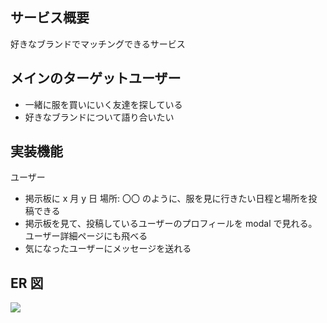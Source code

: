 ## サービス概要

好きなブランドでマッチングできるサービス

## メインのターゲットユーザー

- 一緒に服を買いにいく友達を探している
- 好きなブランドについて語り合いたい

## 実装機能

ユーザー

- 掲示板に x 月 y 日 場所: 〇〇 のように、服を見に行きたい日程と場所を投稿できる
- 掲示板を見て、投稿しているユーザーのプロフィールを modal で見れる。ユーザー詳細ページにも飛べる
- 気になったユーザーにメッセージを送れる

## ER 図

<img src="https://i.gyazo.com/61bb09a9566356e0a9556006cf2fb979.png">
